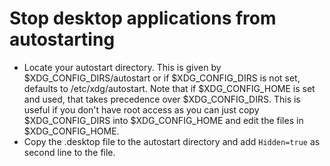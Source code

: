 # Stop desktop applications from autostarting
- Locate your autostart directory. This is given by $XDG_CONFIG_DIRS/autostart or if $XDG_CONFIG_DIRS is not set, defaults to /etc/xdg/autostart. Note that if $XDG_CONFIG_HOME is set and used, that takes precedence over $XDG_CONFIG_DIRS. This is useful if you don't have root access as you can just copy $XDG_CONFIG_DIRS into $XDG_CONFIG_HOME and edit the files in $XDG_CONFIG_HOME.
- Copy the .desktop file to the autostart directory and add `Hidden=true` as second line to the file.
